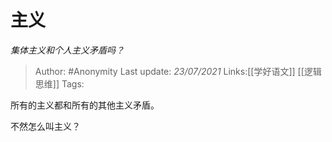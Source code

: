 # 主义
*集体主义和个人主义矛盾吗？*

> Author: #Anonymity
> Last update: *23/07/2021*
> Links:[[学好语文]] [[逻辑思维]]
> Tags:

所有的主义都和所有的其他主义矛盾。

不然怎么叫主义？
